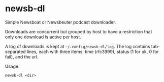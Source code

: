 # newsb-dl

Simple Newsboat or Newsbeuter podcast downloader.

Downloads are concurrent but grouped by host to have a restriction that only one download is active per host.

A log of downloads is kept at `~/.config/newsb-dl/log`. The log contains tab-separated lines, each with three items: time (rfc3999), status (1 for ok, 0 for fail), and the url.

Usage:

    newsb-dl <dir>
